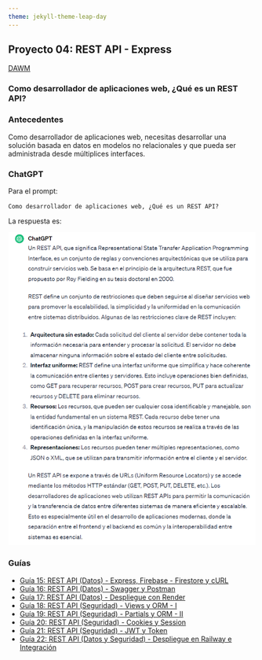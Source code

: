 ```yaml
---
theme: jekyll-theme-leap-day
---
```


## Proyecto 04: REST API - Express

[DAWM](/DAWM/)

### Como desarrollador de aplicaciones web, ¿Qué es un REST API?

### Antecedentes

Como desarrollador de aplicaciones web, necesitas desarrollar una solución basada en datos en modelos no relacionales y que pueda ser administrada desde múltiplices interfaces.

### ChatGPT

Para el prompt: 

```
Como desarrollador de aplicaciones web, ¿Qué es un REST API? 
```
La respuesta es:

![respuesta](archivos/proyecto04-pregunta.png)

### Guías

* [Guía 15: REST API (Datos) - Express, Firebase - Firestore y cURL](/DAWM/guias/2024/guia15)
* [Guía 16: REST API (Datos) - Swagger y Postman](/DAWM/guias/2024/guia16)
* [Guía 17: REST API (Datos) - Despliegue con Render](/DAWM/guias/2024/guia17)
* [Guía 18: REST API (Seguridad) - Views y ORM - I](/DAWM/guias/2024/guia18)
* [Guía 19: REST API (Seguridad) - Partials y ORM - II](/DAWM/guias/2024/guia19)
* [Guía 20: REST API (Seguridad) - Cookies y Session](/DAWM/guias/2024/guia20)
* [Guía 21: REST API (Seguridad) - JWT y Token](/DAWM/guias/2024/guia21)
* [Guía 22: REST API (Datos y Seguridad) - Despliegue en Railway e Integración](/DAWM/guias/2024/guia22)